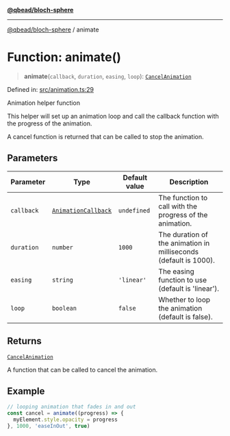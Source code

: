 [**@qbead/bloch-sphere**](../index.md)

***

[@qbead/bloch-sphere](../index.md) / animate

# Function: animate()

> **animate**(`callback`, `duration`, `easing`, `loop`): [`CancelAnimation`](../type-aliases/CancelAnimation.md)

Defined in: [src/animation.ts:29](https://github.com/qbead/bloch-sphere/blob/81a59121ea27596e77408b4ed592f344f3dd0304/src/animation.ts#L29)

Animation helper function

This helper will set up an animation loop and call the callback function
with the progress of the animation.

A cancel function is returned that can be called to stop the animation.

## Parameters

| Parameter | Type | Default value | Description |
| ------ | ------ | ------ | ------ |
| `callback` | [`AnimationCallback`](../type-aliases/AnimationCallback.md) | `undefined` | The function to call with the progress of the animation. |
| `duration` | `number` | `1000` | The duration of the animation in milliseconds (default is 1000). |
| `easing` | `string` | `'linear'` | The easing function to use (default is 'linear'). |
| `loop` | `boolean` | `false` | Whether to loop the animation (default is false). |

## Returns

[`CancelAnimation`](../type-aliases/CancelAnimation.md)

A function that can be called to cancel the animation.

## Example

```ts
// looping animation that fades in and out
const cancel = animate((progress) => {
  myElement.style.opacity = progress
}, 1000, 'easeInOut', true)
```
